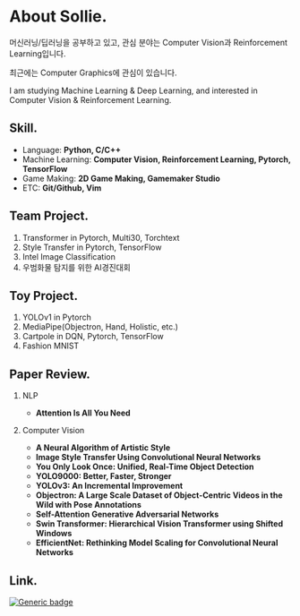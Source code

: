 <!--
## Hi there 👋

**soline013/soline013** is a ✨ _special_ ✨ repository because its `README.md` (this file) appears on your GitHub profile.

Here are some ideas to get you started:

- 🔭 I’m currently working on ...
- 🌱 I’m currently learning ...
- 👯 I’m looking to collaborate on ...
- 🤔 I’m looking for help with ...
- 💬 Ask me about ...
- 📫 How to reach me: ...
- 😄 Pronouns: ...
- ⚡ Fun fact: ...
-->
# About Sollie.

머신러닝/딥러닝을 공부하고 있고, 관심 분야는 Computer Vision과 Reinforcement Learning입니다.

최근에는 Computer Graphics에 관심이 있습니다.

I am studying Machine Learning & Deep Learning, and interested in Computer Vision & Reinforcement Learning.

## Skill.
- Language: **Python, C/C++**
- Machine Learning: **Computer Vision, Reinforcement Learning, Pytorch, TensorFlow**
- Game Making: **2D Game Making, Gamemaker Studio**
- ETC: **Git/Github, Vim**

## Team Project.
1. Transformer in Pytorch, Multi30, Torchtext
2. Style Transfer in Pytorch, TensorFlow
3. Intel Image Classification
4. 우범화물 탐지를 위한 AI경진대회

## Toy Project.
1. YOLOv1 in Pytorch    
2. MediaPipe(Objectron, Hand, Holistic, etc.)    
3. Cartpole in DQN, Pytorch, TensorFlow    
4. Fashion MNIST

## Paper Review.
1. NLP
    - **Attention Is All You Need**
    
2. Computer Vision
    - **A Neural Algorithm of Artistic Style**
    - **Image Style Transfer Using Convolutional Neural Networks**
    - **You Only Look Once: Unified, Real-Time Object Detection**
    - **YOLO9000: Better, Faster, Stronger**
    - **YOLOv3: An Incremental Improvement**
    - **Objectron: A Large Scale Dataset of Object-Centric Videos in the Wild with Pose Annotations**
    - **Self-Attention Generative Adversarial Networks**
    - **Swin Transformer: Hierarchical Vision Transformer using Shifted Windows**
    - **EfficientNet: Rethinking Model Scaling for Convolutional Neural Networks**

## Link.

[![Generic badge](https://shields.io/badge/Linkedin-Hyeonsol-blue.svg)](https://www.linkedin.com/in/hyeonsol-sim/)
<!-- [![Generic badge](https://shields.io/badge/Notion-Machine_Learning-blue.svg)](https://www.notion.so/asollie/Machine-Learning-f4a1ecdfd6d94ce1899b007b47663b30) -->
